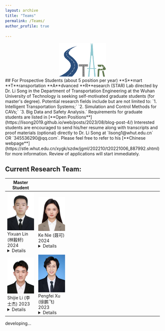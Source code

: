 ```yaml
---
layout: archive
title: "Teams"
permalink: /Teams/
author_profile: true

---
```

<div style="text-align: center">
    <img src="../images/STAR_LOGO.png"  alt="STAR Lab" width="30%" height="auto"/>
</div>
## For Prospective Students (about 5 position per year)
**S**mart **T**ransportation **A**dvanced **R**esearch (STAR) Lab directed by Dr. Li Song in the Department of Transportation Engineering at the Wuhan University of Technology is seeking self-motivated graduate students (for master's degree). Potential research fields include but are not limited to: `1. Intelligent Transportation Systems;` `2. Simulation and Control Methods for CAVs;` `3. Big Data and Safety Analysis.`
Requirements for graduate students are listed in [**Open Positions**](https://lisong2019.github.io/web/posts/2023/08/blog-post-4/)
Interested students are encouraged to send his/her resume along with transcripts and proof materials (optional) directly to Dr. Li Song at `lisong1@whut.edu.cn` OR `345536290@qq.com`. 
Please feel free to refer to his [**Chinese webpage**](https://stle.whut.edu.cn/xygk/szdw/jgml/202210/t20221006_887992.shtml) for more information. Review of applications will start immediately.


## Current Research Team:
<table style="width:100%">
  <thead>
		<tr>
			<th width="20%">Master Student</th>
			<th width="20%"></th>
			<th width="20%"></th>
			<th width="20%"></th>
			<th width="20%"></th>
			<!-- <th width="2%">Year</th>
			<th width="20%">Journal/Proceedings</th>  -->
		</tr>
    </thead>
<tbody>
<tr id="2024" class="entry">
<td>
        <div class="polaroid">
        <img src="../images/stud/linyixuan2024.jpg" width="600" class="research_img">
        <div class="container">
        	Yixuan Lin (林毅轩) 2024
	 	<details><summary>Details</summary>
		2023年获第十五届全国大学生数学竞赛二等奖<br>
		2021、2022、2023年获校三等奖学金、优秀学生干部、三好学生、优秀团员<br>
		2022年全国大学生数学建模竞赛省一等奖<br>
		第十六届全国大学生先进成图技术竞赛道桥类省赛二等奖、国赛个人赛二等奖、团体赛二等奖第一名<br>
		第十四届华中杯大学生数学建模挑战赛二等奖<br>
		</details>  
        </div>
        </div>
</td>
<td>
        <div class="polaroid">
          <img src="../images/stud/nieke2024.jpg" width="600" class="research_img">
          <div class="container">
          	Ke Nie (聂可) 2024
		<details><summary>Details</summary>
		2021年、2022年、2023年校三等奖学金，“校三好学生”称号<br>
		2024年“优秀毕业生”称号<br>
		全国第一届高校数智化商业决策创新大赛全国一等奖<br>
		第十八届全国大学生交通运输科技大赛校级一等奖
		</details>  
          </div>
        </div>
</td>
<td> </td>
<td> </td>
<td> </td>
</tr>

<tr id="2023" class="entry">
<td>
        <!-- <img src="../images/research/cui2020establishing.png" width="600" class="single_img"> -->
<div class="polaroid">
<img src="../images/stud/shijie_li.jpg" width="600" class="research_img">
	<div class="container">
		Shijie Li (李士杰) 2023
		<details><summary>Details</summary>
		2023 第二十届中国研究生数学建模竞赛二等奖<br>
		2024 Li S ,Lei L ,Deng Z , et al.Dynamic Calibration of Car-following Models Considering Driver Compliance with Speed Limits[C]//.世界交通运输大会(WTC2024)推荐论文.<br>
		2023 研究生学校奖学金一等奖<br>
		</details>  	  
	</div>
</div>
</td>
<td>
	<div class="polaroid">
	<img src="../images/stud/pengfei_xu.jpg" width="600" class="research_img">
	<div class="container">
		Pengfei Xu (徐鹏飞) 2023
		<details><summary>Details</summary>
		</details>  
	</div>
	</div>
</td>
<td> </td>
<td> </td>
<td> </td>
</tr>
<!-- 	<tr id="det_lishijie" class="Details1 noshow">
          <td colspan="4"><b>Details</b>: ...TBD....</td>
        </tr>
	<tr id="det_xupengfei" class="Details2 noshow">
          <td colspan="4"><b>Details</b>: ...TBD2....</td>
        </tr> -->

	
	
 </tbody>
</table>


developing...





